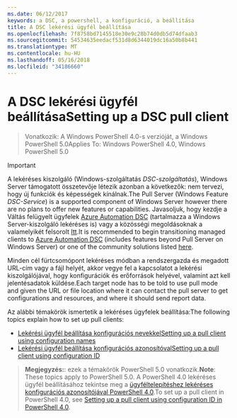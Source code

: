 ```yaml
---
ms.date: 06/12/2017
keywords: a DSC, a powershell, a konfiguráció, a beállítása
title: A DSC lekérési ügyfél beállítása
ms.openlocfilehash: 7f8758bd7145518e30e9c28b74d0db5d74dfaab3
ms.sourcegitcommit: 54534635eedacf531d8d6344019dc16a50b8b441
ms.translationtype: MT
ms.contentlocale: hu-HU
ms.lasthandoff: 05/16/2018
ms.locfileid: "34186660"
---
```

# <a name="setting-up-a-dsc-pull-client"></a><span data-ttu-id="c779c-103">A DSC lekérési ügyfél beállítása</span><span class="sxs-lookup"><span data-stu-id="c779c-103">Setting up a DSC pull client</span></span>

> <span data-ttu-id="c779c-104">Vonatkozik: A Windows PowerShell 4.0-s verzióját, a Windows PowerShell 5.0</span><span class="sxs-lookup"><span data-stu-id="c779c-104">Applies To: Windows PowerShell 4.0, Windows PowerShell 5.0</span></span>

> [!IMPORTANT]
> <span data-ttu-id="c779c-105">A lekéréses kiszolgáló (Windows-szolgáltatás *DSC-szolgáltatás*), Windows Server támogatott összetevője létezik azonban a következők: nem tervezi, hogy új funkciók és képességek kínálnak.</span><span class="sxs-lookup"><span data-stu-id="c779c-105">The Pull Server (Windows Feature *DSC-Service*) is a supported component of Windows Server however there are no plans to offer new features or capabilities.</span></span> <span data-ttu-id="c779c-106">Javasoljuk, hogy kezdje a Váltás felügyelt ügyfelek [Azure Automation DSC](/azure/automation/automation-dsc-getting-started) (tartalmazza a Windows Server-kiszolgáló lekéréses is) vagy a közösségi megoldásoknak a valamelyikét felsorolt [Itt](pullserver.md#community-solutions-for-pull-service).</span><span class="sxs-lookup"><span data-stu-id="c779c-106">It is recommended to begin transitioning managed clients to [Azure Automation DSC](/azure/automation/automation-dsc-getting-started) (includes features beyond Pull Server on Windows Server) or one of the community solutions listed [here](pullserver.md#community-solutions-for-pull-service).</span></span>

<span data-ttu-id="c779c-107">Minden cél fürtcsomópont lekéréses módban a rendszergazda és megadott URL-cím vagy a fájl helyét, akkor vegye fel a kapcsolatot a lekérési kiszolgálójával, hogy konfigurációk és erőforrások helyével, valamint azt kell jelentésadatok küldése.</span><span class="sxs-lookup"><span data-stu-id="c779c-107">Each target node has to be told to use pull mode and given the URL or file location where it can contact the pull server to get configurations and resources, and where it should send report data.</span></span>

<span data-ttu-id="c779c-108">Az alábbi témakörök ismertetik a lekéréses ügyfelek beállítása:</span><span class="sxs-lookup"><span data-stu-id="c779c-108">The following topics explain how to set up pull clients:</span></span>

* [<span data-ttu-id="c779c-109">Lekérési ügyfél beállítása konfigurációs nevekkel</span><span class="sxs-lookup"><span data-stu-id="c779c-109">Setting up a pull client using configuration names</span></span>](pullClientConfigNames.md)
* [<span data-ttu-id="c779c-110">Lekérési ügyfél beállítása konfigurációs azonosítóval</span><span class="sxs-lookup"><span data-stu-id="c779c-110">Setting up a pull client using configuration ID</span></span>](pullClientConfigID.md)

> <span data-ttu-id="c779c-111">**Megjegyzés:**: ezek a témakörök PowerShell 5.0 vonatkozik.</span><span class="sxs-lookup"><span data-stu-id="c779c-111">**Note**: These topics apply to PowerShell 5.0.</span></span> <span data-ttu-id="c779c-112">A PowerShell 4.0 lekéréses ügyfél beállításához tekintse meg a [ügyféltelepítéshez lekéréses konfigurációs azonosítójával PowerShell 4.0](pullClientConfigID4.md).</span><span class="sxs-lookup"><span data-stu-id="c779c-112">To set up a pull client in PowerShell 4.0, see [Setting up a pull client using configuration ID in PowerShell 4.0](pullClientConfigID4.md).</span></span>